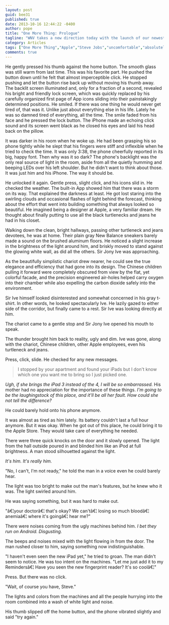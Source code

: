 ```yaml
---
layout: post
guid: bee31
published: true
date: 2013-10-16 12:44:22 -0400
author: pope
title: "One More Thing: Prologue"
tagline: "WNV takes a new direction today with the launch of our newest series: One More Thing, a long-running and mysterious story written as one chapter per post. Hold onto your butts; things are about to get reeeeal uncomfortable."
category: Articles
tags: ["One More Thing","Apple","Steve Jobs","uncomfortable","absolutely nothing about this is okay","iPhone","technology"]
comments: true 
---
```


He gently pressed his thumb against the home button. The smooth glass was still warm from last time. This was his favorite part. He pushed the button down until he felt that almost imperceptible click. He stopped pushing and let the button rise back up without moving his thumb away. The backlit screen illuminated and, only for a fraction of a second, revealed his bright and friendly lock screen, which was quickly replaced by his carefully organized first page of App icons sliding into their painstakingly determined positions. He smiled. If there was one thing he would never get tired of, that was it. Unlike just about everything else in his life. Lately he was so damned tired of everything, all the time. The smile faded from his face and he pressed the lock button. The iPhone made an echoing click sound and its screen went black as he closed his eyes and laid his head back on the pillow.

It was darker in his room when he woke up. He had been grasping his so phone tightly while he slept that his fingers were stiff and inflexible when he tried to check the time. It was only 3:38, the phone cheerfully reported in its big, happy font. Then why was it so dark? The phone's backlight was the only real source of light in the room, aside from all the quietly humming and beeping LEDs over his left shoulder. But he didn't want to think about those. It was just him and his iPhone. The way it should be.

He unlocked it again. Gentle press, slight click, and his icons slid in. He checked the weather. The built-in App showed him that there was a storm on its way. That explained the darkness at least. He got lost staring into the swirling clouds and occasional flashes of light behind the forecast, thinking about the effort that went into building something that always looked so beautiful. He imagined being a designer at Apple, a very familiar dream. He thought about finally putting to use all the black turtlenecks and jeans he had in his closet.

Walking down the clean, bright hallways, passing other turtleneck and jeans devotees, he was at home. Their plain gray New Balance sneakers barely made a sound on the brushed aluminum floors. He noticed a slight increase in the brightness of the light around him, and briskly moved to stand against the glowing white wall, as did all the others. Sir Jony Ive was approaching.

As the beautifully simplistic chariot drew nearer, he could see the true elegance and efficiency that had gone into its design. The Chinese children pulling it forward were completely obscured from view by the flat, yet colorful facade, and the precision engineered air-holes helped carry oxygen into their chamber while also expelling the carbon dioxide safely into the environment.

Sir Ive himself looked disinterested and somewhat concerned in his gray t-shirt. In other words, he looked spectacularly Ive. He lazily gazed to either side of the corridor, but finally came to a rest. Sir Ive was looking directly at him.

The chariot came to a gentle stop and Sir Jony Ive opened his mouth to speak.

The thunder brought him back to reality, ugly and dim. Ive was gone, along with the chariot, Chinese children, other Apple employees, even his turtleneck and jeans.

Press, click, slide. He checked for any new messages.

> I stopped by your apartment and found your iPads but I don't know which one you want me to bring so I just picked one.

_Ugh, if she brings the iPad 3 instead of the 4, I will be so embarrassed._ His mother had no appreciation for the importance of these things. _I'm going to be the laughingstock of this place, and it'll be all her fault. How could she not tell the difference?_

He could barely hold onto his phone anymore.

It was almost as tired as him lately. Its battery couldn't last a full hour anymore. But it was okay. When he got out of this place, he could bring it to the Apple Store. They would take care of everything he needed.

There were three quick knocks on the door and it slowly opened. The light from the hall outside poured in and blinded him like an iPod at full brightness. A man stood silhouetted against the light.

_It's him. It's really him._

"No, I can't, I'm not ready," he told the man in a voice even he could barely hear.

The light was too bright to make out the man's features, but he knew who it was. The light swirled around him.

He was saying something, but it was hard to make out.

"â€¦your doctorâ€¦ that's okay? We can'tâ€¦ losing so much bloodâ€¦ anemiaâ€¦ where it's goingâ€¦ hear me?"

There were noises coming from the ugly machines behind him. _I bet they run on Android. Disgusting._

The beeps and noises mixed with the light flowing in from the door. The man rushed closer to him, saying something now indistinguishable.

"I haven't even seen the new iPad yet," he tried to groan. The man didn't seem to notice. He was too intent on the machines. "Let me just add it to my Remindersâ€¦ Have you seen the new fingerprint reader? It's so coolâ€¦"

Press. But there was no click.

"Wait, of course you have, Steve."

The lights and colors from the machines and all the people hurrying into the room combined into a wash of white light and noise.

His thumb slipped off the home button, and the phone vibrated slightly and said "try again."